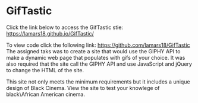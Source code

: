 # GifTastic

Click the link below to access the GifTastic stie:
https://lamars18.github.io/GifTastic/

To view code click the following link:
https://github.com/lamars18/GifTastic
The assigned taks was to create a site that would use the GIPHY API to make a dynamic web page that populates with gifs of your choice. It was also required that the site call the GIPHY API and use JavaScript and jQuery to change the HTML of the site.

This site not only meets the minimum requirements but it includes a unique design of Black Cinema. View the site to test your knowlege of black\African American cinema. 
